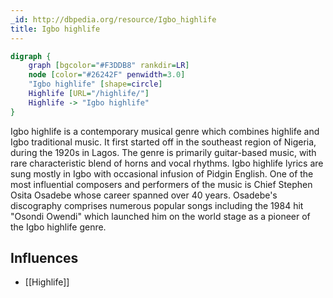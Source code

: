 ```yaml
---
_id: http://dbpedia.org/resource/Igbo_highlife
title: Igbo highlife
---
```


```dot
digraph {
	graph [bgcolor="#F3DDB8" rankdir=LR]
	node [color="#26242F" penwidth=3.0]
	"Igbo highlife" [shape=circle]
	Highlife [URL="/highlife/"]
	Highlife -> "Igbo highlife"
}
```

Igbo highlife is a contemporary musical genre which combines highlife and Igbo traditional music. It first started off in the southeast region of Nigeria, during the 1920s in Lagos. The genre is primarily guitar-based music, with rare characteristic blend of horns and vocal rhythms. Igbo highlife lyrics are sung mostly in Igbo with occasional infusion of Pidgin English. One of the most influential composers and performers of the music is Chief Stephen Osita Osadebe whose career spanned over 40 years. Osadebe's discography comprises numerous popular songs including the 1984 hit "Osondi Owendi" which launched him on the world stage as a pioneer of the Igbo highlife genre.

## Influences

- [[Highlife]]
